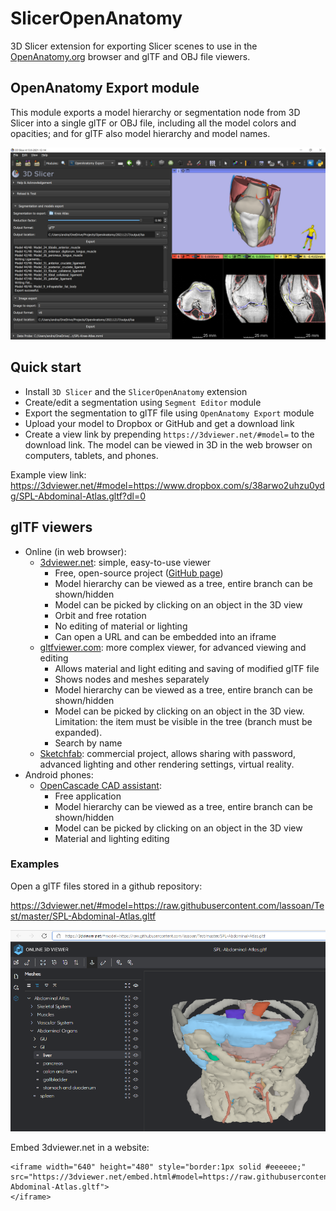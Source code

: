 # SlicerOpenAnatomy

3D Slicer extension for exporting Slicer scenes to use in the [OpenAnatomy.org](https://www.openanatomy.org/) browser and glTF and OBJ file viewers.

## OpenAnatomy Export module

This module exports a model hierarchy or segmentation node from 3D Slicer into a single glTF or OBJ file, including all the model colors and opacities; and for glTF also model hierarchy and model names.

![OpenAnatomy Exporter module screenshot](Screenshot03.png)

## Quick start

- Install `3D Slicer` and the `SlicerOpenAnatomy` extension
- Create/edit a segmentation using `Segment Editor` module
- Export the segmentation to glTF file using `OpenAnatomy Export` module
- Upload your model to Dropbox or GitHub and get a download link
- Create a view link by prepending `https://3dviewer.net/#model=` to the download link. The model can be viewed in 3D in the web browser on computers, tablets, and phones.

Example view link: https://3dviewer.net/#model=https://www.dropbox.com/s/38arwo2uhzu0ydg/SPL-Abdominal-Atlas.gltf?dl=0

## glTF viewers

- Online (in web browser):
  - [3dviewer.net](https://3dviewer.net/): simple, easy-to-use viewer
    - Free, open-source project ([GitHub page](https://github.com/kovacsv/Online3DViewer))
    - Model hierarchy can be viewed as a tree, entire branch can be shown/hidden
    - Model can be picked by clicking on an object in the 3D view
    - Orbit and free rotation
    - No editing of material or lighting
    - Can open a URL and can be embedded into an iframe
  - [gltfviewer.com](https://www.gltfviewer.com/): more complex viewer, for advanced viewing and editing
    - Allows material and light editing and saving of modified glTF file
    - Shows nodes and meshes separately
    - Model hierarchy can be viewed as a tree, entire branch can be shown/hidden
    - Model can be picked by clicking on an object in the 3D view. Limitation: the item must be visible in the tree (branch must be expanded).
    - Search by name
  - [Sketchfab](https://sketchfab.com/): commercial project, allows sharing with password, advanced lighting and other rendering settings, virtual reality.
- Android phones:
  - [OpenCascade CAD assistant](https://play.google.com/store/apps/details?id=org.opencascade.cadassistant):
    - Free application
    - Model hierarchy can be viewed as a tree, entire branch can be shown/hidden
    - Model can be picked by clicking on an object in the 3D view
    - Material and lighting editing

### Examples

Open a glTF files stored in a github repository:

https://3dviewer.net/#model=https://raw.githubusercontent.com/lassoan/Test/master/SPL-Abdominal-Atlas.gltf

![Exported glTF file viewed in 3dviewer.net](Screenshot02.png)

Embed 3dviewer.net in a website:

```
<iframe width="640" height="480" style="border:1px solid #eeeeee;" 
src="https://3dviewer.net/embed.html#model=https://raw.githubusercontent.com/lassoan/Test/master/SPL-Abdominal-Atlas.gltf">
</iframe>
```

